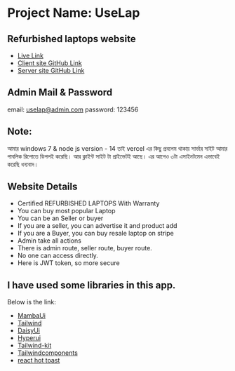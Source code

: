 # Project Name: UseLap

## Refurbished laptops website

-   [Live Link](https://uselap-25727.web.app)
-   [Client site GitHub Link](https://github.com/programming-hero-web-course-4/b612-used-products-resale-clients-side-azmarifcode)
-   [Server site GitHub Link](https://github.com/azmarifcode/uselap-server)

## Admin Mail & Password

email: uselap@admin.com
password: 123456

## Note:

আমার windows 7 & node js version - 14 তাই vercel এর কিছু প্রবলেম থাকায় সার্ভার সাইট আমার
পাবলিক রিপোতে ডিপলই করেছি। আর ক্লাইন্ট সাইট টা প্রাইভেটই আছে। এর আগেও ৩টা এসাইনটমেন এভাবেই
করেছি
ধন্যবাদ।

## Website Details

-   Certified REFURBISHED LAPTOPS With Warranty
-   You can buy most popular Laptop
-   You can be an Seller or buyer
-   If you are a seller, you can advertise it and product add
-   If you are a Buyer, you can buy resale laptop on stripe
-   Admin take all actions
-   There is admin route, seller route, buyer route.
-   No one can access directly.
-   Here is JWT token, so more secure

## I have used some libraries in this app.

Below is the link:

-   [MambaUi](https://www.mambaui.com)
-   [Tailwind](https://tailwindcomponents.com)
-   [DaisyUi](https://daisyui.com)
-   [Hyperui](https://www.hyperui.dev)
-   [Tailwind-kit](https://www.tailwind-kit.com)
-   [Tailwindcomponents](https://tailwindcomponents.com)
-   [react hot toast](https://react-hot-toast.com)

